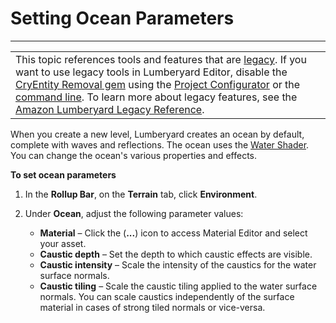 # Setting Ocean Parameters<a name="terrain-water-ocean"></a>


****  

|  | 
| --- |
| This topic references tools and features that are [legacy](https://docs.aws.amazon.com/lumberyard/latest/userguide/ly-glos-chap.html#legacy)\. If you want to use legacy tools in Lumberyard Editor, disable the [CryEntity Removal gem](https://docs.aws.amazon.com/lumberyard/latest/userguide/gems-system-cryentity-removal-gem.html) using the [Project Configurator](https://docs.aws.amazon.com/lumberyard/latest/userguide/configurator-intro.html) or the [command line](https://docs.aws.amazon.com/lumberyard/latest/userguide/lmbr-exe.html)\. To learn more about legacy features, see the [Amazon Lumberyard Legacy Reference](https://docs.aws.amazon.com/lumberyard/latest/legacyreference/)\. | 

When you create a new level, Lumberyard creates an ocean by default, complete with waves and reflections\. The ocean uses the [Water Shader](shader-ref-water.md)\. You can change the ocean's various properties and effects\.

**To set ocean parameters**

1. In the **Rollup Bar**, on the **Terrain** tab, click **Environment**\.

1. Under **Ocean**, adjust the following parameter values:
   + **Material** – Click the \(**\.\.\.**\) icon to access Material Editor and select your asset\.
   + **Caustic depth** – Set the depth to which caustic effects are visible\.
   + **Caustic intensity** – Scale the intensity of the caustics for the water surface normals\.
   + **Caustic tiling** – Scale the caustic tiling applied to the water surface normals\. You can scale caustics independently of the surface material in cases of strong tiled normals or vice\-versa\.